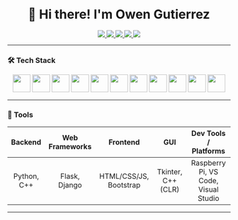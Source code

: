 <h1 align="center">👋 Hi there! I'm Owen Gutierrez</h1>

<p align="center">
  <a href="https://github.com/CuzyC">
    <img src="https://img.shields.io/badge/GitHub-100000?style=flat&logo=github&logoColor=white"/>
  </a>
  <a href="https://linkedin.com/in/owen-gutierrez-855567328">
    <img src="https://img.shields.io/badge/LinkedIn-0077B5?style=flat&logo=linkedin&logoColor=white"/>
  </a>
  <a href="https://facebook.com/owen.gutierrez.39">
    <img src="https://img.shields.io/badge/Facebook-1877F2?style=flat&logo=facebook&logoColor=white"/>
  </a>
  <a href="mailto:owga.gutierrez@gmail.com">
    <img src="https://img.shields.io/badge/Gmail-D14836?style=flat&logo=gmail&logoColor=white"/>
  </a>
  <a href="https://mail.google.com/mail/?view=cm&fs=1&to=owga.gutierrez@gmail.com" target="_blank">
    <img src="https://img.shields.io/badge/Gmail-D14836?style=flat&logo=gmail&logoColor=white"/>
  </a>
</p>

---

### 🛠 Tech Stack

<p align="center">
  <!-- Languages -->
  <img src="https://cdn.jsdelivr.net/gh/devicons/devicon/icons/python/python-original.svg" width="40"/>
  <img src="https://cdn.jsdelivr.net/gh/devicons/devicon/icons/cplusplus/cplusplus-original.svg" width="40"/>
  <img src="https://cdn.jsdelivr.net/gh/devicons/devicon/icons/java/java-original.svg" width="40"/>
  <!-- Frontend -->
  <img src="https://cdn.jsdelivr.net/gh/devicons/devicon/icons/html5/html5-original.svg" width="40" />
  <img src="https://cdn.jsdelivr.net/gh/devicons/devicon/icons/css3/css3-original.svg" width="40" />
  <img src="https://cdn.jsdelivr.net/gh/devicons/devicon/icons/bootstrap/bootstrap-original.svg" width="40" />
  <!-- Backend -->
  <img src="https://cdn.jsdelivr.net/gh/devicons/devicon/icons/flask/flask-original.svg" width="40" />
  <img src="https://cdn.jsdelivr.net/gh/devicons/devicon/icons/django/django-plain.svg" width="40" />
  <!-- Tools -->
  <img src="https://cdn.jsdelivr.net/gh/devicons/devicon/icons/raspberrypi/raspberrypi-original.svg" width="40" />
  <img src="https://cdn.jsdelivr.net/gh/devicons/devicon/icons/vscode/vscode-original.svg" width="40" />
  <img src="https://cdn.jsdelivr.net/gh/devicons/devicon/icons/visualstudio/visualstudio-plain.svg" width="40" />
</p>

---

### 🔧 Tools
<div align="center">
  
| Backend            | Web Frameworks             | Frontend                       | GUI                          | Dev Tools / Platforms              |
|--------------------|----------------------------|--------------------------------|------------------------------|------------------------------------|
| <div align="center">Python, C++</div> | <div align="center">Flask, Django</div> | <div align="center">HTML/CSS/JS, Bootstrap</div> | <div align="center">Tkinter, C++ (CLR)</div> | <div align="center">Raspberry Pi, VS Code, Visual Studio</div> |

</div>

---
<!--
**CuzyC/CuzyC** is a ✨ _special_ ✨ repository because its `README.md` (this file) appears on your GitHub profile.

Here are some ideas to get you started:

- 🔭 I’m currently working on ...
- 🌱 I’m currently learning ...
- 👯 I’m looking to collaborate on ...
- 🤔 I’m looking for help with ...
- 💬 Ask me about ...
- 📫 How to reach me: ...
- 😄 Pronouns: ...
- ⚡ Fun fact: ...
-->
